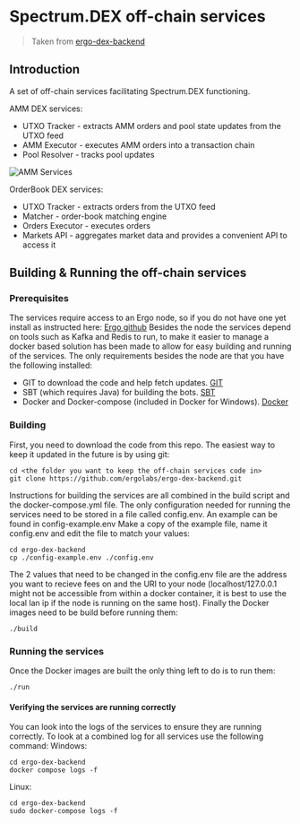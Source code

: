 # Spectrum.DEX off-chain services

> Taken from [ergo-dex-backend](https://github.com/spectrum-finance/ergo-dex-backend)


## Introduction

A set of off-chain services facilitating Spectrum.DEX functioning.

AMM DEX services:

 - UTXO Tracker - extracts AMM orders and pool state updates from the UTXO feed
 - AMM Executor - executes AMM orders into a transaction chain
 - Pool Resolver - tracks pool updates

![AMM Services](../../assets/img/AMM_Backend.png)

OrderBook DEX services:

 - UTXO Tracker - extracts orders from the UTXO feed
 - Matcher - order-book matching engine
 - Orders Executor - executes orders
 - Markets API - aggregates market data and provides a convenient API to access it

## Building & Running the off-chain services

### Prerequisites
The services require access to an Ergo node, so if you do not have one yet install as instructed here: [Ergo github](https://github.com/ergoplatform/ergo)
Besides the node the services depend on tools such as Kafka and Redis to run, to make it easier to manage a docker based solution has been made to allow for easy building and running of the services.
The only requirements besides the node are that you have the following installed:
 - GIT to download the code and help fetch updates. [GIT](https://git-scm.com/)
 - SBT (which requires Java) for building the bots. [SBT](https://www.scala-sbt.org/index.html)
 - Docker and Docker-compose (included in Docker for Windows). [Docker](https://www.docker.com/get-started)

### Building
First, you need to download the code from this repo. The easiest way to keep it updated in the future is by using git:

```
cd <the folder you want to keep the off-chain services code in>
git clone https://github.com/ergolabs/ergo-dex-backend.git
```
Instructions for building the services are all combined in the build script and the docker-compose.yml file. The only configuration needed for running the services need to be stored in a file called config.env. An example can be found in config-example.env
Make a copy of the example file, name it config.env and edit the file to match your values:
```
cd ergo-dex-backend
cp ./config-example.env ./config.env
```
The 2 values that need to be changed in the config.env file are the address you want to recieve fees on and the URI to your node (localhost/127.0.0.1 might not be accessible from within a docker container, it is best to use the local lan ip if the node is running on the same host).
Finally the Docker images need to be build before running them:
```
./build
```
### Running the services
Once the Docker images are built the only thing left to do is to run them:
```
./run
```
#### Verifying the services are running correctly
You can look into the logs of the services to ensure they are running correctly. To look at a combined log for all services use the following command:
Windows:
```
cd ergo-dex-backend
docker compose logs -f
```
Linux:
```
cd ergo-dex-backend
sudo docker-compose logs -f
```
